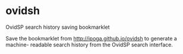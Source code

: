 ovidsh
======

OvidSP search history saving bookmarklet

Save the bookmarklet from http://ipoga.github.io/ovidsh to generate a machine-
readable search history from the OvidSP search interface.

